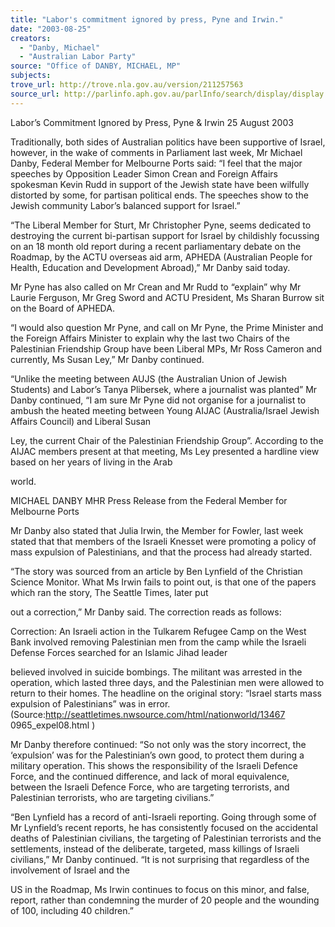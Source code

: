```yaml
---
title: "Labor's commitment ignored by press, Pyne and Irwin."
date: "2003-08-25"
creators:
  - "Danby, Michael"
  - "Australian Labor Party"
source: "Office of DANBY, MICHAEL, MP"
subjects:
trove_url: http://trove.nla.gov.au/version/211257563
source_url: http://parlinfo.aph.gov.au/parlInfo/search/display/display.w3p;query=Id%3A%22media/pressrel/F96H6%22
---
```


 

 

 

 

 

 

 Labor’s Commitment Ignored by Press, Pyne & Irwin  25 August 2003 

 Traditionally, both sides of Australian politics have been supportive  of Israel, however, in the wake of comments in Parliament last  week, Mr Michael Danby, Federal Member for Melbourne Ports said:  “I feel that the major speeches by Opposition Leader Simon Crean  and Foreign Affairs spokesman Kevin Rudd in support of the Jewish  state have been wilfully distorted by some, for partisan political  ends. The speeches show to the Jewish community Labor’s balanced  support for Israel.” 

 “The Liberal Member for Sturt, Mr Christopher Pyne, seems  dedicated to destroying the current bi-partisan support for Israel by  childishly focussing on an 18 month old report during a recent  parliamentary debate on the Roadmap, by the ACTU overseas aid  arm, APHEDA (Australian People for Health, Education and  Development Abroad),” Mr Danby said today. 

 Mr Pyne has also called on Mr Crean and Mr Rudd to “explain” why  Mr Laurie Ferguson, Mr Greg Sword and ACTU President, Ms Sharan  Burrow sit on the Board of APHEDA.  

 “I would also question Mr Pyne, and call on Mr Pyne, the Prime  Minister and the Foreign Affairs Minister to explain why the last two  Chairs of the Palestinian Friendship Group have been Liberal MPs,  Mr Ross Cameron and currently, Ms Susan Ley,” Mr Danby  continued. 

 “Unlike the meeting between AUJS (the Australian Union of Jewish  Students) and Labor’s Tanya Plibersek, where a journalist was  planted” Mr Danby continued, “I am sure Mr Pyne did not organise  for a journalist to ambush the heated meeting between Young  AIJAC (Australia/Israel Jewish Affairs Council) and Liberal Susan 

 Ley, the current Chair of the Palestinian Friendship Group”.  According to the AIJAC members present at that meeting, Ms Ley  presented a hardline view based on her years of living in the Arab 

 world. 

 MICHAEL DANBY MHR  Press Release from the Federal Member for Melbourne Ports  

 Mr Danby also stated that Julia Irwin, the Member for Fowler, last  week stated that that members of the Israeli Knesset were  promoting a policy of mass expulsion of Palestinians, and that the  process had already started. 

 “The story was sourced from an article by Ben Lynfield of the  Christian Science Monitor. What Ms Irwin fails to point out, is that  one of the papers which ran the story, The Seattle Times, later put 

 out a correction,” Mr Danby said. The correction reads as follows: 

 Correction: An Israeli action in the Tulkarem Refugee Camp on the  West Bank involved removing Palestinian men from the camp while  the Israeli Defense Forces searched for an Islamic Jihad leader 

 believed involved in suicide bombings. The militant was arrested in  the operation, which lasted three days, and the Palestinian men  were allowed to return to their homes. The headline on the original  story: “Israel starts mass expulsion of Palestinians” was in error.   (Source:http://seattletimes.nwsource.com/html/nationworld/13467 0965_expel08.html ) 

 Mr Danby therefore continued: “So not only was the story incorrect,  the ‘expulsion’ was for the Palestinian’s own good, to protect them  during a military operation. This shows the responsibility of the  Israeli Defence Force, and the continued difference, and lack of  moral equivalence, between the Israeli Defence Force, who are  targeting terrorists, and Palestinian terrorists, who are targeting  civilians.”  

 “Ben Lynfield has a record of anti-Israeli reporting. Going through  some of Mr Lynfield’s recent reports, he has consistently focused on  the accidental deaths of Palestinian civilians, the targeting of  Palestinian terrorists and the settlements, instead of the deliberate,  targeted, mass killings of Israeli civilians,” Mr Danby continued. “It  is not surprising that regardless of the involvement of Israel and the 

 US in the Roadmap, Ms Irwin continues to focus on this minor, and  false, report, rather than condemning the murder of 20 people and  the wounding of 100, including 40 children.”  

 

